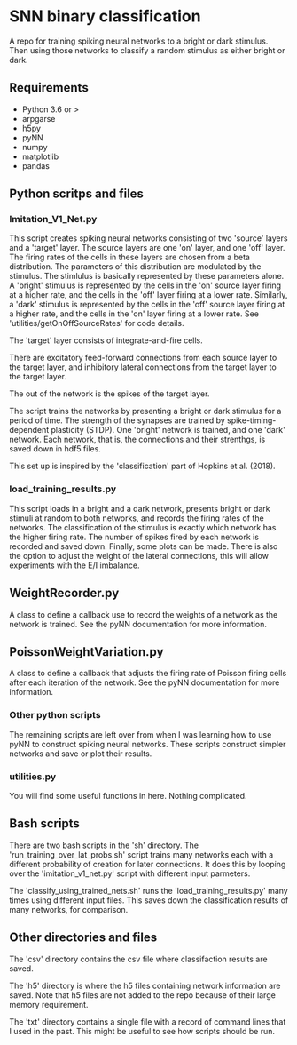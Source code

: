 # SNN binary classification

A repo for training spiking neural networks to a bright or dark stimulus. Then using those networks to classify a random stimulus as either bright or dark.

## Requirements

* Python 3.6 or >
* arpgarse
* h5py
* pyNN
* numpy
* matplotlib
* pandas

## Python scritps and files

### Imitation\_V1\_Net.py

This script creates spiking neural networks consisting of two 'source' layers and a 'target' layer. The source layers are one 'on' layer, and one 'off' layer. The firing rates of the cells in these layers are chosen from a beta distribution. The parameters of this distribution are modulated by the stimulus. The stimlulus is basically represented by these parameters alone. A 'bright' stimulus is represented by the cells in the 'on' source layer firing at a higher rate, and the cells in the 'off' layer firing at a lower rate. Similarly, a 'dark' stimulus is represented by the cells in the 'off' source layer firing at a higher rate, and the cells in the 'on' layer firing at a lower rate. See 'utilities/getOnOffSourceRates' for code details.

The 'target' layer consists of integrate-and-fire cells.

There are excitatory feed-forward connections from each source layer to the target layer, and inhibitory lateral connections from the target layer to the target layer. 

The out of the network is the spikes of the target layer.

The script trains the networks by presenting a bright or dark stimulus for a period of time. The strength of the synapses are trained by spike-timing-dependent plasticity (STDP). One 'bright' network is trained, and one 'dark' network. Each network, that is, the connections and their strenthgs, is saved down in hdf5 files.

This set up is inspired by the 'classification' part of Hopkins et al. (2018).

### load\_training\_results.py

This script loads in a bright and a dark network, presents bright or dark stimuli at random to both networks, and records the firing rates of the networks. The classification of the stimulus is exactly which network has the higher firing rate. The number of spikes fired by each network is recorded and saved down. Finally, some plots can be made. There is also the option to adjust the weight of the lateral connections, this will allow experiments with the E/I imbalance.

## WeightRecorder.py

A class to define a callback use to record the weights of a network as the network is trained. See the pyNN documentation for more information.

## PoissonWeightVariation.py

A class to define a callback that adjusts the firing rate of Poisson firing cells after each iteration of the network. See the pyNN documentation for more information.

### Other python scripts

The remaining scripts are left over from when I was learning how to use pyNN to construct spiking neural networks. These scripts construct simpler networks and save or plot their results.

### utilities.py

You will find some useful functions in here. Nothing complicated.

## Bash scripts

There are two bash scripts in the 'sh' directory. The 'run\_training\_over\_lat\_probs.sh' script trains many networks each with a different probability of creation for later connections. It does this by looping over the 'imitation\_v1\_net.py' script with different input parmeters.

The 'classify\_using\_trained\_nets.sh' runs the 'load\_training\_results.py' many times using different input files. This saves down the classification results of many networks, for comparison.

## Other directories and files

The 'csv' directory contains the csv file where classifaction results are saved.

The 'h5' directory is where the h5 files containing network information are saved. Note that h5 files are not added to the repo because of their large memory requirement.

The 'txt' directory contains a single file with a record of command lines that I used in the past. This might be useful to see how scripts should be run.
